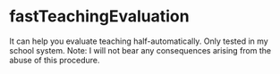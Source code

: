 # fastTeachingEvaluation
It can help you evaluate teaching half-automatically. Only tested in my school system. Note: I will not bear any consequences arising from the abuse of this procedure.
